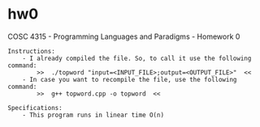 # hw0

COSC 4315 - Programming Languages and Paradigms - Homework 0

    Instructions:
        - I already compiled the file. So, to call it use the following command:
            >>  ./topword "input=<INPUT_FILE>;output=<OUTPUT_FILE>"  <<
        - In case you want to recompile the file, use the following command:
            >>  g++ topword.cpp -o topword  <<

    Specifications:
        - This program runs in linear time O(n)
